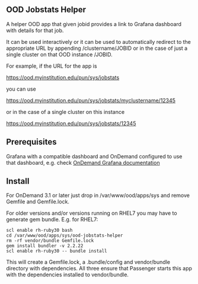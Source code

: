 ## OOD Jobstats Helper

A helper OOD app that given jobid provides a link to Grafana dashboard with
details for that job.

It can be used interactively or it can be used to automatically redirect to
the appropriate URL by appending /clustername/JOBID or in the case of just
a single cluster on that OOD instance /JOBID.

For example, if the URL for the app is

https://ood.myinstitution.edu/pun/sys/jobstats

you can use

https://ood.myinstitution.edu/pun/sys/jobstats/myclustername/12345

or in the case of a single cluster on this instance

https://ood.myinstitution.edu/pun/sys/jobstats/12345

## Prerequisites
Grafana with a compatible dashboard and OnDemand configured to use that dashboard, e.g. check
[OnDemand Grafana documentation](https://osc.github.io/ood-documentation/latest/customizations.html#grafana-support)

## Install

For OnDemand 3.1 or later just drop in /var/www/ood/apps/sys and remove Gemfile and Gemfile.lock.

For older versions and/or versions running on RHEL7 you may have to generate gem bundle. E.g. for RHEL7:
```
scl enable rh-ruby30 bash
cd /var/www/ood/apps/sys/ood-jobstats-helper
rm -rf vendor/bundle Gemfile.lock
gem install bundler -v 2.2.22
scl enable rh-ruby30 -- bundle install
```
This will create a Gemfile.lock, a .bundle/config and vendor/bundle directory with dependencies.
All three ensure that Passenger starts this app with the dependencies installed to vendor/bundle.
